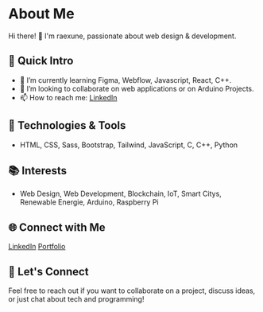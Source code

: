 # About Me

Hi there! 👋 I'm raexune, passionate about web design & development.

## 🚀 Quick Intro

- 🌱 I’m currently learning Figma, Webflow, Javascript, React, C++.
- 👯 I’m looking to collaborate on web applications or on Arduino Projects.
- 📫 How to reach me: [LinkedIn](https://www.linkedin.com/in/ramona-fuchs/)

## 🔧 Technologies & Tools

- HTML, CSS, Sass, Bootstrap, Tailwind, JavaScript, C, C++, Python

## 📚 Interests

- Web Design, Web Development, Blockchain, IoT, Smart Citys, Renewable Energie, Arduino, Raspberry Pi

## 🌐 Connect with Me
                    
  [LinkedIn](https://www.linkedin.com/in/ramona-fuchs/)
  [Portfolio](https://portfolio-a64586.webflow.io/)
    

## 🤝 Let's Connect

Feel free to reach out if you want to collaborate on a project, discuss ideas, or just chat about tech and programming!

